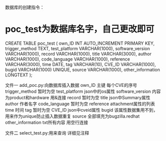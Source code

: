 数据库的创建指令：
# poc_test为数据库名字，自己更改即可
CREATE TABLE poc_test (
    own_ID INT AUTO_INCREMENT PRIMARY KEY,
    trigger_method TEXT,
    test_platform VARCHAR(1000),
    software_version VARCHAR(1000),
    record VARCHAR(1000),
    title VARCHAR(3000),
    author VARCHAR(1000),
    code_language VARCHAR(1000),
    reference VARCHAR(3000),
    time DATE,
    tag VARCHAR(10),
    CVE_ID VARCHAR(1000),
    bugid VARCHAR(1000) UNIQUE,
    source VARCHAR(1000),
    other_information LONGTEXT
);

文件一 add_poc.py:向数据库插入数据
    own_ID  主键 每个CVE的序号
    trigger_method  暂时为空
    test_platform   json中的os属性 
    software_version    内容为product和hardware 用&连接
    record  暂时为空
    title   json中Summary属性
    author  作者名字
    code_language   暂时为空
    reference   attachment属性的列表
    time    时间
    tag 暂时为空
    CVE_ID  json中cveid属性
    bugid   该属性数据集用不到，用来作为unique防止插入数据重复
    source  全部填充为bugzilla.redhat
    other_information   txt所有内容 用空行连接

文件二 select_test.py:用来查询
详细见注释